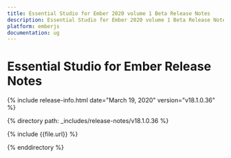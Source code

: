 ```yaml
---
title: Essential Studio for Ember 2020 volume 1 Beta Release Notes  
description: Essential Studio for Ember 2020 volume 1 Beta Release Notes  
platform: emberjs
documentation: ug
---
```


# Essential Studio for Ember  Release Notes  

{% include release-info.html date="March 19, 2020"  version="v18.1.0.36" %} 


{% directory path: _includes/release-notes/v18.1.0.36 %}

{% include {{file.url}} %}

{% enddirectory %}